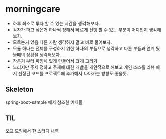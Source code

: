# morningcare

 - 하루 최소로 투자 할 수 있는 시간을 생각해보자.
 - 각자가 하고 싶은거 하나씩 정해서 빠르게 진행 할 수 있는 부분이 어디인지 생각해보자.
 - 모르는거 있음 다른 사람 생각하지 말고 바로 물어보자.
 - 모듈 하나는 전체를 구성하기 위한 하나의 부품으로 생각하고 다른 부품과 연계 됬을때의 상황을 생각해보자.
 - 작은거 부터 짜임세 있게 만들어서 크게 그리기
 - 느리지만 주제 정하고 주제에 대한 개발을 개인적으로 해보고 개인 소스를 리뷰 해서 선정된 코드를 프로젝트에 추가해서 나아가는 방향도 좋을듯.


## Skeleton

spring-boot-sample 에서 참조한 예제들

## TIL

오프 모임에서 한 스터디 내역